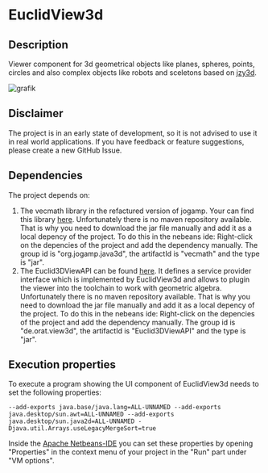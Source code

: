 # EuclidView3d

## Description
Viewer component for 3d geometrical objects like planes, spheres, points, circles and also complex objects like robots and sceletons based on [jzy3d](https://www.jzy3d.org).

![grafik](https://github.com/orat/EuclidView3d/assets/76894/7968dfd3-3ac8-4d74-ae38-7ab71c555f63)

## Disclaimer
The project is in an early state of development, so it is not advised to use it in real world applications. If you have feedback or feature suggestions, please create a new GitHub Issue.

## Dependencies
The project depends on:

1. The vecmath library in the refactured version of jogamp. Your can find this library [here](https://jogamp.org/deployment/java3d/1.7.0-final/). Unfortunately there is no maven repository available. That is why you need to download the jar file manually and add it as a local depency of the project. To do this in the nebeans ide: Right-click on the depencies of the project and add the dependency manually. The group id is "org.jogamp.java3d", the artifactId is "vecmath" and the type is "jar".
2. The Euclid3DViewAPI can be found [here](https://github.com/orat/Euclid3DViewAPI). It defines a service provider interface which is implemented by EuclidView3d and allows to plugin the viewer into the toolchain to work with geometric algebra. Unfortunately there is no maven repository available. That is why you need to download the jar file manually and add it as a local depency of the project. To do this in the nebeans ide: Right-click on the depencies of the project and add the dependency manually. The group id is "de.orat.view3d", the artifactId is "Euclid3DViewAPI" and the type is "jar".

## Execution properties
To execute a program showing the UI component of EuclidView3d needs to set the following properties:

```--add-exports java.base/java.lang=ALL-UNNAMED --add-exports java.desktop/sun.awt=ALL-UNNAMED --add-exports java.desktop/sun.java2d=ALL-UNNAMED -Djava.util.Arrays.useLegacyMergeSort=true```

Inside the [Apache Netbeans-IDE]([https://](https://netbeans.apache.org)) you can set these properties by opening "Properties" in the context menu of your project in the "Run" part under "VM options".
